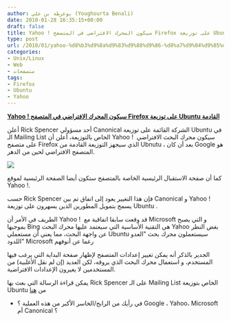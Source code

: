```yaml
---
author: يوغرطة بن علي (Youghourta Benali)
date: 2010-01-28 16:35:15+00:00
draft: false
title: Yahoo ! سيكون المحرك الافتراضي في المتصفح Firefox على توزيعة Ubuntu القادمة
type: post
url: /2010/01/yahoo-%d8%b3%d9%8a%d9%83%d9%88%d9%86-%d8%a7%d9%84%d9%85%d8%ad%d8%b1%d9%83-%d8%a7%d9%84%d8%a7%d9%81%d8%aa%d8%b1%d8%a7%d8%b6%d9%8a-%d9%81%d9%8a-%d8%a7%d9%84%d9%85%d8%aa%d8%b5%d9%81%d8%ad-firefox/
categories:
- Unix/Linux
- Web
- متصفحات
tags:
- Firefox
- Ubuntu
- Yahoo
---
```


[**Yahoo ! سيكون المحرك الافتراضي في المتصفح Firefox على توزيعة Ubuntu القادمة**](https://www.it-scoop.com/2010/01/yahoo-%d8%b3%d9%8a%d9%83%d9%88%d9%86-%d8%a7%d9%84%d9%85%d8%ad%d8%b1%d9%83-%d8%a7%d9%84%d8%a7%d9%81%d8%aa%d8%b1%d8%a7%d8%b6%d9%8a-%d9%81%d9%8a-%d8%a7%d9%84%d9%85%d8%aa%d8%b5%d9%81%d8%ad-firefox/)


أعلن Rick Spencer أحد مسؤولي Canonical الشركة القائمة على توزيعة Ubuntu في الـ Mailing List الخاص بالتوزيعة، أعلن أن Yahoo !  سيكون محرك البحث الافتراضي على متصفح Firefox الذي سيجهز التوزيعة القادمة من Ubnutu ، بعد أن كان Google هو المتصفح الافتراضي لحين من الدهر.

[![](https://www.it-scoop.com/wp-content/uploads/2010/01/ubuntu-logo-300x300.png)
](https://www.it-scoop.com/2010/01/yahoo-%d8%b3%d9%8a%d9%83%d9%88%d9%86-%d8%a7%d9%84%d9%85%d8%ad%d8%b1%d9%83-%d8%a7%d9%84%d8%a7%d9%81%d8%aa%d8%b1%d8%a7%d8%b6%d9%8a-%d9%81%d9%8a-%d8%a7%d9%84%d9%85%d8%aa%d8%b5%d9%81%d8%ad-firefox/)

كما أن صفحة الاستقبال الرئيسية الخاصة بالمتصفح ستكون أيضا الصفحة الرئيسية لموقع Yahoo !.

حسب Rick Spencer فإن هذا التغيير يعود إلى اتفاق تم بين Canonical و Yahoo ! يسمح بتمويل المطورين الذين يسهرون على توزيعة Ubuntu .

الطريف في الأمر أن Yahoo !  قد وقعت سابقا اتفاقية مع Microsoft و التي يصبح بموجبها Bing هي التقنية الأساسية التي سيعتمد عليها محرك البحث Yahoo بغض النظر عن واجهة البحث، مما يعني أن مستعملي Ubuntu سيستعملون محرك بحث "العدو اللدود" Microsoft رغما عن أنوفهم

الجدير بالذكر أنه يمكن تغيير إعدادات المتصفح لإظهار صفحة البداية التي يرغب فيها المستخدم، و استعمال محرك البحث الذي يروقه، لكن العديد (إن لم نقل الأغلبية) من المستخدمين لا يغيرون الإعدادات الافتراضية.

يمكن قراءة الرسالة التي بعث بها Rick Spencer على الـ Mailing List الخاص بتوزيعة Ubuntu من [هنا](https://lists.ubuntu.com/archives/ubuntu-devel/2010-January/030065.html)

- في رأيك من الرابح/الخاسر الأكبر من هذه العملية ؟ Google ، Yahoo، Microsoft أم Canonical ؟

